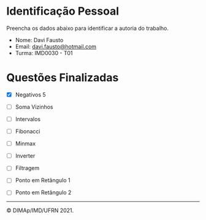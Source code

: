 ﻿# Identificação Pessoal

Preencha os dados abaixo para identificar a autoria do trabalho.

- Nome: Davi Fausto
- Email: davi.fausto@hotmail.com
- Turma: IMD0030 - T01

# Questões Finalizadas

- [X] Negativos 5
- [ ] Soma Vizinhos
- [ ] Intervalos
- [ ] Fibonacci
- [ ] Minmax
- [ ] Inverter
- [ ] Filtragem
- [ ] Ponto em Retângulo 1
- [ ] Ponto em Retângulo 2


--------
&copy; DIMAp/IMD/UFRN 2021.
